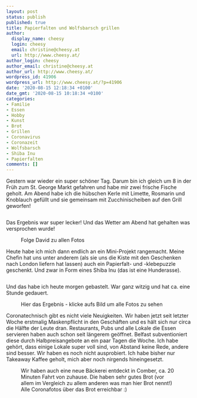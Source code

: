 ```yaml
---
layout: post
status: publish
published: true
title: Papierfalten und Wolfsbarsch grillen
author:
  display_name: cheesy
  login: cheesy
  email: christine@cheesy.at
  url: http://www.cheesy.at/
author_login: cheesy
author_email: christine@cheesy.at
author_url: http://www.cheesy.at/
wordpress_id: 41906
wordpress_url: http://www.cheesy.at/?p=41906
date: '2020-08-15 12:18:34 +0100'
date_gmt: '2020-08-15 10:18:34 +0100'
categories:
- Familie
- Essen
- Hobby
- Kunst
- Brot
- Grillen
- Coronavirus
- Coronazeit
- Wolfsbarsch
- Shiba Inu
- Papierfalten
comments: []
---
```

<!-- wp:paragraph -->
Gestern war wieder ein super schöner Tag. Darum bin ich gleich um 8 in der Früh zum St. George Markt gefahren und habe mir zwei frische Fische geholt. Am Abend habe ich die hübschen Kerle mit Limette, Rosmarin und Knoblauch gefüllt und sie gemeinsam mit Zucchinischeiben auf den Grill geworfen!
<!-- /wp:paragraph -->
<!-- wp:image {"id":41883} -->
<figure class="wp-block-image"><img src="{% link _posts/2020-08-15-papierfalten-und-wolfsbarsch-grillen/Wolfsbarsch-001.jpg %}" alt="" class="wp-image-41883"></figure>
<!-- /wp:image -->
<!-- wp:paragraph -->
Das Ergebnis war super lecker! Und das Wetter am Abend hat gehalten was versprochen wurde!
<!-- /wp:paragraph -->
<!-- wp:image {"id":41887,"linkDestination":"custom"} -->
<figure class="wp-block-image"><a href="http://www.cheesy.at/fotos/leben-in-belfast/2020-2/wolfsbarsch/"><img src="{% link _posts/2020-08-15-papierfalten-und-wolfsbarsch-grillen/Wolfsbarsch-005.jpg %}" alt="" class="wp-image-41887"></a><br>
<figcaption>Folge David zu allen Fotos</figcaption>
</figure>
<!-- /wp:image -->
<!-- wp:paragraph -->
Heute habe ich mich dann endlich an ein Mini-Projekt rangemacht. Meine Chefin hat uns unter anderem (als sie uns die Kiste mit den Geschenken nach London liefern hat lassen) auch ein Papierfalt- und -klebepuzzle geschenkt. Und zwar in Form eines Shiba Inu (das ist eine Hunderasse).
<!-- /wp:paragraph -->
<!-- wp:image {"id":41894} -->
<figure class="wp-block-image"><img src="{% link _posts/2020-08-15-papierfalten-und-wolfsbarsch-grillen/Shiba-Inu-001.jpg %}" alt="" class="wp-image-41894"></figure>
<!-- /wp:image -->
<!-- wp:paragraph -->
Und das habe ich heute morgen gebastelt. War ganz witzig und hat ca. eine Stunde gedauert.
<!-- /wp:paragraph -->
<!-- wp:image {"id":41903,"linkDestination":"custom"} -->
<figure class="wp-block-image"><a href="http://www.cheesy.at/fotos/kunstwerke/shiba-inu/"><img src="{% link _posts/2020-08-15-papierfalten-und-wolfsbarsch-grillen/Shiba-Inu-010.jpg %}" alt="" class="wp-image-41903"></a><br>
<figcaption>Hier das Ergebnis - klicke aufs Bild um alle Fotos zu sehen</figcaption>
</figure>
<!-- /wp:image -->
<!-- wp:paragraph -->
Coronatechnisch gibt es nicht viele Neuigkeiten. Wir haben jetzt seit letzter Woche erstmalig Maskenpflicht in den Geschäften und es hält sich nur circa die Hälfte der Leute dran.
<!-- /wp:paragraph -->
<!-- wp:paragraph -->
Restaurants, Pubs und alle Lokale die Essen servieren haben auch schon seit längerem geöffnet. Belfast subventioniert diese durch Halbpreisangebote an ein paar Tagen die Woche. Ich habe gehört, dass einige Lokale super voll sind, von Abstand keine Rede, andere sind besser. Wir haben es noch nicht ausprobiert. Ich habe bisher nur Takeaway Kaffee geholt, mich aber noch nirgends hineingesetzt.
<!-- /wp:paragraph -->
<!-- wp:image {"id":41878,"linkDestination":"custom"} -->
<figure class="wp-block-image"><a href="http://www.cheesy.at/fotos/leben-in-belfast/2020-2/covid-19/"><img src="{% link _posts/2020-08-15-papierfalten-und-wolfsbarsch-grillen/Coronazeit-124.jpg %}" alt="" class="wp-image-41878"></a><br>
<figcaption>Wir haben auch eine neue Bäckerei entdeckt in Comber, ca. 20 Minuten Fahrt von zuhause. Die haben sehr gutes Brot (vor allem im Vergleich zu allem anderen was man hier Brot nennt!) Alle Coronafotos über das Brot erreichbar :)</figcaption>
</figure>
<!-- /wp:image -->

